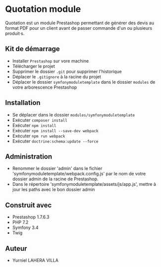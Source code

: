 # Quotation module

Quotation est un module Prestashop permettant de générer des devis au format PDF 
pour un client avant de passer commande d'un ou plusieurs produit·s.

## Kit de démarrage
* Installer `Prestashop` sur vore machine
* Télécharger le projet
* Supprimer le dossier `.git` pour supprimer l'historique
* Déplacer le `.gitignore` à la racine du projet
* Déplacer le dossier `symfonymoduletemplate` dans le dossier `modules` de votre arborescence Prestashop

## Installation
* Se déplacer dans le dossier `modules/symfonymoduletemplate`
* Exécuter `composer install`
* Exécuter `npm install`
* Exécuter `npm install --save-dev webpack`
* Exécuter `npm run webpack`
* Exécuter `doctrine:schema:update --force`

## Administration
* Renommer le dossier 'admin' dans le fichier 'symfonymoduletemplate/webpack.config.js' par le nom de votre dossier admin de la racine de Prestashop.
* Dans le répertoire 'symfonymoduletemplate/assets/js/app.js', mettre à jour les paths avec le bon dossier admin

## Construit avec
* Prestashop 1.7.6.3
* PHP 7.2
* Symfony 3.4
* Twig

## Auteur
* Yurniel LAHERA VILLA   
